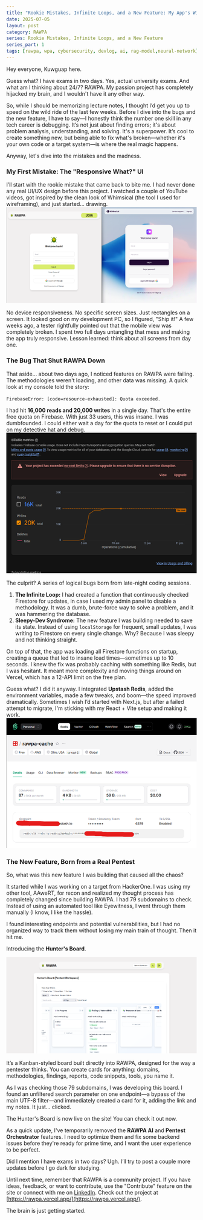 ```yaml
---
title: "Rookie Mistakes, Infinite Loops, and a New Feature: My App's Wildest Week"
date: 2025-07-05
layout: post
category: RAWPA
series: Rookie Mistakes, Infinite Loops, and a New Feature
series_part: 1
tags: [rawpa, wpa, cybersecurity, devlog, ai, rag-model,neural-network]
---
```



Hey everyone, Kuwguap here.

Guess what? I have exams in two days. Yes, actual university exams. And what am I thinking about 24/7? RAWPA. My passion project has completely hijacked my brain, and I wouldn't have it any other way.

So, while I should be memorizing lecture notes, I thought I’d get you up to speed on the wild ride of the last few weeks. Before I dive into the bugs and the new feature, I have to say—I honestly think the number one skill in any tech career is debugging. It’s not just about finding errors; it's about problem analysis, understanding, and solving. It's a superpower. It’s cool to create something new, but being able to fix what's broken—whether it's your own code or a target system—is where the real magic happens.

Anyway, let's dive into the mistakes and the madness.

### My First Mistake: The "Responsive What?" UI

I’ll start with the rookie mistake that came back to bite me. I had never done any real UI/UX design before this project. I watched a couple of YouTube videos, got inspired by the clean look of Whimsical (the tool I used for wireframing), and just started… drawing.
![RAWPA login vs Whimsical login](https://raw.githubusercontent.com/Kuwguap/kuwguap.github.io/main/assets/img/whim-raw.png)

No device responsiveness. No specific screen sizes. Just rectangles on a screen. It looked good on my development PC, so I figured, "Ship it!" A few weeks ago, a tester rightfully pointed out that the mobile view was completely broken. I spent two full days untangling that mess and making the app truly responsive. Lesson learned: think about all screens from day one.

### The Bug That Shut RAWPA Down

That aside… about two days ago, I noticed features on RAWPA were failing. The methodologies weren't loading, and other data was missing. A quick look at my console told the story:

`FirebaseError: [code=resource-exhausted]: Quota exceeded.`

I had hit **16,000 reads and 20,000 writes** in a single day. That's the entire free quota on Firebase. With just 33 users, this was insane. I was dumbfounded. I could either wait a day for the quota to reset or I could put on my detective hat and debug.
![Firestore quota reached](https://raw.githubusercontent.com/Kuwguap/kuwguap.github.io/main/assets/img/quota.png)

The culprit? A series of logical bugs born from late-night coding sessions.
1.  **The Infinite Loop:** I had created a function that continuously checked Firestore for updates, in case I used my admin panel to disable a methodology. It was a dumb, brute-force way to solve a problem, and it was hammering the database.
2.  **Sleepy-Dev Syndrome:** The new feature I was building needed to save its state. Instead of using `localStorage` for frequent, small updates, I was writing to Firestore on every single change. Why? Because I was sleepy and not thinking straight.

On top of that, the app was loading all Firestore functions on startup, creating a queue that led to insane load times—sometimes up to 10 seconds. I knew the fix was probably caching with something like Redis, but I was hesitant. It meant more complexity and moving things around on Vercel, which has a 12-API limit on the free plan.

Guess what? I did it anyway. I integrated **Upstash Redis**, added the environment variables, made a few tweaks, and boom—the speed improved dramatically. Sometimes I wish I’d started with Next.js, but after a failed attempt to migrate, I'm sticking with my React + Vite setup and making it work.
![Upstash console](https://raw.githubusercontent.com/Kuwguap/kuwguap.github.io/main/assets/img/upstash.png)

### The New Feature, Born from a Real Pentest

So, what was this new feature I was building that caused all the chaos?

It started while I was working on a target from HackerOne. I was using my other tool, AAweRT, for recon and realized my thought process has completely changed since building RAWPA. I had 79 subdomains to check. Instead of using an automated tool like Eyewitness, I went through them manually (I know, I like the hassle).

I found interesting endpoints and potential vulnerabilities, but I had no organized way to track them without losing my main train of thought. Then it hit me.

Introducing the **Hunter's Board**.

![Hunter's Board](https://raw.githubusercontent.com/Kuwguap/kuwguap.github.io/main/assets/img/hunterboard.png)

It’s a Kanban-styled board built directly into RAWPA, designed for the way a pentester thinks. You can create cards for anything: domains, methodologies, findings, reports, code snippets, tools, you name it.

As I was checking those 79 subdomains, I was developing this board. I found an unfiltered search parameter on one endpoint—a bypass of the main UTF-8 filter—and immediately created a card for it, adding the link and my notes. It just… clicked.

The Hunter's Board is now live on the site! You can check it out now.

As a quick update, I've temporarily removed the **RAWPA AI** and **Pentest Orchestrator** features. I need to optimize them and fix some backend issues before they're ready for prime time, and I want the user experience to be perfect.

Did I mention I have exams in two days? Ugh. I’ll try to post a couple more updates before I go dark for studying.

Until next time, remember that RAWPA is a community project. If you have ideas, feedback, or want to contribute, use the "Contribute" feature on the site or connect with me on [LinkedIn](https://www.linkedin.com/in/glenn-osioh-85104827b/). Check out the project at [https://rawpa.vercel.app/](https://rawpa.vercel.app/).

The brain is just getting started.